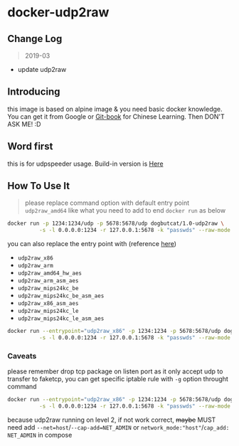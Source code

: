 # docker-udp2raw

## Change Log

> 2019-03

- update udp2raw

## Introducing

this image is based on alpine image & you need basic docker knowledge. You can get it from Google or [Git-book](https://yeasy.gitbooks.io/docker_practice/) for Chinese Learning. Then DON'T ASK ME! :D

## Word first

this is for udpspeeder usage. Build-in version is [Here](https://github.com/wangyu-/UDPspeeder/releases/20180806.0)

## How To Use It

> please replace command option with default entry point `udp2raw_amd64` like what you need to add to end `docker run` as below

```sh
docker run -p 1234:1234/udp -p 5678:5678/udp dogbutcat/1.0-udp2raw \
          -s -l 0.0.0.0:1234 -r 127.0.0.1:5678 -k "passwds" --raw-mode faketcp -g
```

you can also replace the entry point with (reference [here](https://docs.docker.com/engine/reference/run/#entrypoint-default-command-to-execute-at-runtime))

- `udp2raw_x86`
- `udp2raw_arm`
- `udp2raw_amd64_hw_aes`
- `udp2raw_arm_asm_aes`
- `udp2raw_mips24kc_be`
- `udp2raw_mips24kc_be_asm_aes`
- `udp2raw_x86_asm_aes`
- `udp2raw_mips24kc_le`
- `udp2raw_mips24kc_le_asm_aes`

```sh
docker run --entrypoint="udp2raw_x86" -p 1234:1234 -p 5678:5678/udp dogbutcat/1.0-udp2raw \
          -s -l 0.0.0.0:1234 -r 127.0.0.1:5678 -k "passwds" --raw-mode faketcp -g
```

### Caveats

please remember drop tcp package on listen port as it only accept udp to transfer to faketcp, you can get specific iptable rule with `-g` option throught command

```sh
docker run --entrypoint="udp2raw_x86" -p 1234:1234 -p 5678:5678/udp dogbutcat/1.0-udp2raw \
          -s -l 0.0.0.0:1234 -r 127.0.0.1:5678 -k "passwds" --raw-mode faketcp -g
```

because udp2raw running on level 2, if not work correct, ~~maybe~~ MUST need add `--net=host`/`--cap-add=NET_ADMIN` or `network_mode:"host"`/`cap_add: NET_ADMIN` in compose